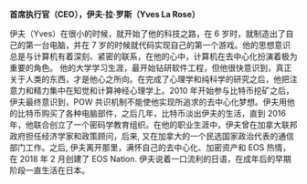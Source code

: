 **首席执行官（CEO），伊夫·拉·罗斯（Yves La Rose）**

伊夫（Yves）在很小的时候，就开始了他的科技之路，在 6 岁时，就制造出了自己的第一台电脑，并在 7 岁的时候就代码实现自己的第一个游戏。他的思想意识总是与计算机有着深刻、紧密的联系，在他的心中，计算机在去中心化扮演着极为重要的角色。 他的大学学习生涯，最开始钻研软件工程，但他很快意识到，真正关于人类的东西，才是他心之所向。在完成了心理学和纯科学的研究之后，他把注意力和精力集中在知觉和计算神经心理学上。2010 年开始参与比特币挖矿之后，伊夫最终意识到，POW 共识机制不能使他实现所追求的去中心化梦想。伊夫用他的比特币购买了各种电脑部件，之后几年，比特币淡出伊夫的生活，直到 2016 年，他联合创立了一个密码学教育组织。在他的职业生涯中，伊夫曾在加拿大联邦政府担任经济学家和政策顾问，后来, 又在加拿大的一个民选国家政治代表的通信部门工作。之后, 伊夫离开那里，满怀自己的去中心化、加密资产和 EOS 热情，在 2018 年 2 月创建了 EOS Nation. 伊夫说着一口流利的日语，在成年后的早期阶段一直生活在日本。
